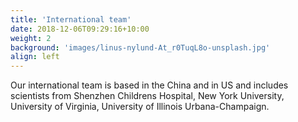 ```yaml
---
title: 'International team'
date: 2018-12-06T09:29:16+10:00
weight: 2
background: 'images/linus-nylund-At_r0TuqL8o-unsplash.jpg'
align: left
---
```


Our international team is based in the China and in US and includes scientists from Shenzhen Childrens Hospital, New York University, University of Virginia, University of Illinois Urbana-Champaign.
